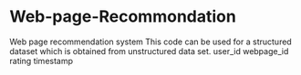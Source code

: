 # Web-page-Recommondation
Web page recommendation system
This code can be used for a structured dataset which is obtained from unstructured data set.
user_id  webpage_id  rating  timestamp

